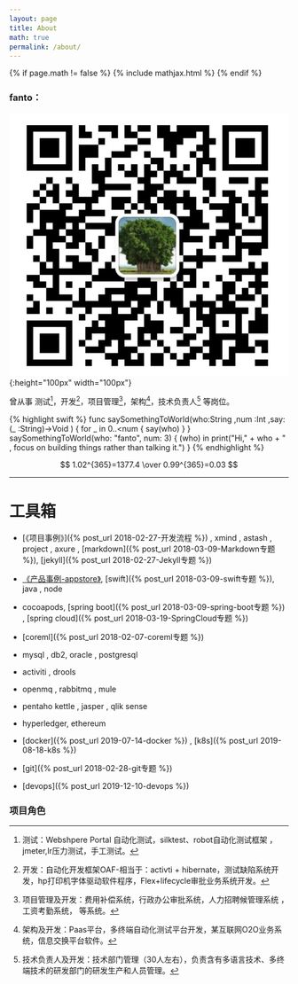 ```yaml
---
layout: page
title: About
math: true
permalink: /about/
---
```


{% if page.math != false %}
 {% include mathjax.html %}
{% endif %}

### fanto：
![微信](/assets/images/wx_icon.png){:height="100px" width="100px"}

曾从事 测试[^1]，开发[^2]，项目管理[^3]，架构[^4]，技术负责人[^5] 等岗位。


{% highlight swift %}
func saySomethingToWorld(who:String ,num :Int ,say:(_ :String)->Void ) {
    for _ in 0..<num {
        say(who)
    }
}
saySomethingToWorld(who: "fanto", num: 3) { (who) in
    print("Hi," + who + " , focus on building things rather than talking it.")
}
{% endhighlight %}

$$  1.02^{365}=1377.4 \over 0.99^{365}=0.03 $$


***

# 工具箱

- [《项目事例》]({% post_url 2018-02-27-开发流程 %}) , xmind , astash , project , axure , [markdown]({% post_url 2018-03-09-Markdown专题 %}), [jekyll]({% post_url 2018-02-27-Jekyll专题 %})


- [《产品事例-appstore》](https://itunes.apple.com/cn/app/%E5%AE%B6%E7%A7%98%E4%B9%A6/id1352891324?mt=8 ), [swift]({% post_url 2018-03-09-swift专题 %}), java , node

- cocoapods, [spring boot]({% post_url 2018-03-09-spring-boot专题 %}) , [spring cloud]({% post_url 2018-03-19-SpringCloud专题 %})

- [coreml]({% post_url 2018-02-07-coreml专题 %})

- mysql , db2, oracle , postgresql

- activiti , drools

- openmq , rabbitmq , mule

- pentaho kettle , jasper , qlik sense

- hyperledger, ethereum

- [docker]({% post_url 2019-07-14-docker %}) , [k8s]({% post_url 2019-08-18-k8s %})

- [git]({% post_url 2018-02-28-git专题 %})

- [devops]({% post_url 2019-12-10-devops %})


### 项目角色
[^1]:测试：Webshpere Portal 自动化测试，silktest、robot自动化测试框架 ，jmeter,lr压力测试，手工测试。
[^2]:开发：自动化开发框架OAF-相当于：activti + hibernate，测试缺陷系统开发，hp打印机字体驱动软件程序，Flex+lifecycle审批业务系统开发。
[^3]:项目管理及开发：费用补偿系统，行政办公审批系统，人力招聘候管理系统 ，工资考勤系统， 等系统。
[^4]:架构及开发：Paas平台，多终端自动化测试平台开发，某互联网O2O业务系统，信息交换平台软件。
[^5]:技术负责人及开发：技术部门管理（30人左右），负责含有多语言技术、多终端技术的研发部门的研发生产和人员管理。
